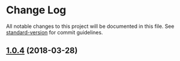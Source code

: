 # Change Log

All notable changes to this project will be documented in this file. See [standard-version](https://github.com/conventional-changelog/standard-version) for commit guidelines.

<a name="1.0.4"></a>
## [1.0.4](https://github.com/chabou/hyper-always-on-top/compare/v1.0.3...v1.0.4) (2018-03-28)
